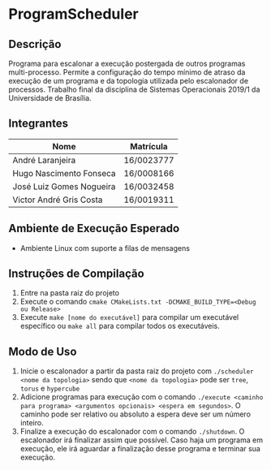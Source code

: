 # ProgramScheduler

## Descrição

Programa para escalonar a execução postergada de outros
programas multi-processo. Permite a configuração do
tempo mínimo de atraso da execução de um programa e da
topologia utilizada pelo escalonador de processos.
Trabalho final da disciplina de Sistemas Operacionais
2019/1 da Universidade de Brasília.

## Integrantes

Nome                     | Matrícula
------------------------ | ----------
André Laranjeira         | 16/0023777
Hugo Nascimento Fonseca  | 16/0008166
José Luiz Gomes Nogueira | 16/0032458
Victor André Gris Costa  | 16/0019311

## Ambiente de Execução Esperado

* Ambiente Linux com suporte a filas de mensagens

## Instruções de Compilação

1. Entre na pasta raiz do projeto
2. Execute o comando `cmake CMakeLists.txt -DCMAKE_BUILD_TYPE=<Debug ou Release>`
3. Execute `make [nome do executável]` para compilar um
   executável específico ou `make all` para compilar
   todos os executáveis.

## Modo de Uso

1. Inicie o escalonador a partir da pasta raiz do projeto
   com `./scheduler <nome da topologia>` sendo que
   `<nome da topologia>` pode ser `tree`, `torus` e
   `hypercube`
2. Adicione programas para execução com o comando
   `./execute <caminho para programa> <argumentos opcionais> <espera em segundos>`. O caminho pode ser
   relativo ou absoluto a espera deve ser um número
   inteiro.
3. Finalize a execução do escalonador com o comando `./shutdown`.
   O escalonador irá finalizar assim que possível. Caso
   haja um programa em execução, ele irá aguardar a
   finalização desse programa e terminar sua execução.
